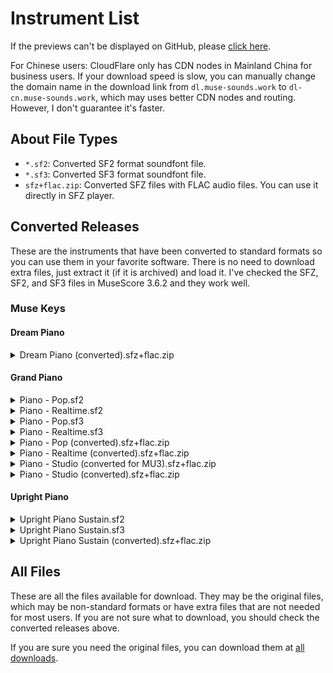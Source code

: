 # Instrument List

If the previews can't be displayed on GitHub, please [click here](https://about.muse-sounds.work/instruments).

For Chinese users: CloudFlare only has CDN nodes in Mainland China for business users. If your download speed is slow, you can manually change the domain name in the download link from `dl.muse-sounds.work` to `dl-cn.muse-sounds.work`, which may uses better CDN nodes and routing. However, I don't guarantee it's faster.

## About File Types

- `*.sf2`: Converted SF2 format soundfont file.
- `*.sf3`: Converted SF3 format soundfont file.
- `sfz+flac.zip`: Converted SFZ files with FLAC audio files. You can use it directly in SFZ player.

## Converted Releases

These are the instruments that have been converted to standard formats so you can use them in your favorite software. There is no need to download extra files, just extract it (if it is archived) and load it. I've checked the SFZ, SF2, and SF3 files in MuseScore 3.6.2 and they work well.

### Muse Keys

#### Dream Piano
<details><summary>Dream Piano (converted).sfz+flac.zip</summary>

> Converted from `Muse Keys` -> `Dream Piano` -> `Dream Piano.sfz`.
> 
> Standard information:
> - Key range: `A0`-`C8`
> 
> Modifications:
> - Removed unsupported opcodes
> - Removed loops, all the notes will has an end
> - Removed closing tags
> - Added equalizer according to instrument definition file
> 
> Differences:
> - Effects defined in instrument definition file not supported in SFZ. You can view its parameters in the GitHub repo.
>   - Doubler
>   - SyncDelay
>   - VfdnReverb
> 
> Other information:
> - `Muse Keys` version: `0.4.11`

> [Download Dream Piano (converted).sfz+flac.zip](https://dl.muse-sounds.work/public/release-sfz%2Bflac/Muse%20Keys/Dream%20Piano/Dream%20Piano%20%28converted%29.sfz%2Bflac.zip) (411.85 MiB)

---

</details>

#### Grand Piano
<details><summary>Piano - Pop.sf2</summary>

> Presets:
> 
> - `Piano - Pop`: Original file: `Piano - Pop.sfz`
>   - `Key range`: `A0`-`C8`
>   - `Samples`: 616
> 
> Preview (Black Keys): <audio src="https://dl.muse-sounds.work/public-preview/Black%20Keys%20Piano%20Pop%20sf2.m4a" controls preload="none"/>
> 
> Differences compared to the original file:
> - Removed unsupported opcodes
> - All samples have been truncated to 10s and have no loops
> - Volumes have been applied to the samples
> 
> Other information:
> 
> - Samples will be played 0.06s earlier than the score in MuseScore Studio 4
> - `Muse Keys` version: `0.4.11`

> [Download Piano - Pop.sf2](https://dl.muse-sounds.work/public/release-sf2/Muse%20Keys/Grand%20Piano/Piano%20-%20Pop.sf2) (1692.1 MiB)

---

</details>

<details><summary>Piano - Realtime.sf2</summary>

> Presets:
> 
> - `Piano - Realtime`: Original file: `Piano - Realtime.sfz`
>   - `Key range`: `A0`-`C8`
>   - `Samples`: 44
>   - CC67 (Soft pedal) supported
> 
> Differences compared to the original file:
> - Removed unsupported opcodes
> - Volumes have been applied to the samples
> - All samples have been truncated to 10s and have no loops
> 
> Other information:
> - Samples will be played 0.06s earlier than the score in MuseScore Studio 4
> - `Muse Keys` version: `0.4.11`

> [Download Piano - Realtime.sf2](https://dl.muse-sounds.work/public/release-sf2/Muse%20Keys/Grand%20Piano/Piano%20-%20Realtime.sf2) (120.87 MiB)

---

</details>

<details><summary>Piano - Pop.sf3</summary>

> Presets:
> 
> - `Piano - Pop`: Original file: `Piano - Pop.sfz`
>   - `Key range`: `A0`-`C8`
>   - `Samples`: 616
> 
> Preview (Black Keys): <audio src="https://dl.muse-sounds.work/public-preview/Black%20Keys%20Piano%20Pop%20sf2.m4a" controls preload="none"/>
> 
> Differences compared to the original file:
> - Removed unsupported opcodes
> - All samples have been truncated to 10s and have no loops
> - Volumes have been applied to the samples
> 
> Other information:
> 
> - Samples will be played 0.06s earlier than the score in MuseScore Studio 4
> - `Muse Keys` version: `0.4.11`

> [Download Piano - Pop.sf3](https://dl.muse-sounds.work/public/release-sf3/Muse%20Keys/Grand%20Piano/Piano%20-%20Pop.sf3) (304.27 MiB)

---

</details>

<details><summary>Piano - Realtime.sf3</summary>

> Presets:
> 
> - `Piano - Realtime`: Original file: `Piano - Realtime.sfz`
>   - `Key range`: `A0`-`C8`
>   - `Samples`: 44
>   - CC67 (Soft pedal) supported
> 
> Differences compared to the original file:
> - Removed unsupported opcodes
> - Volumes have been applied to the samples
> - All samples have been truncated to 10s and have no loops
> 
> Other information:
> - Samples will be played 0.06s earlier than the score in MuseScore Studio 4
> - `Muse Keys` version: `0.4.11`

> [Download Piano - Realtime.sf3](https://dl.muse-sounds.work/public/release-sf3/Muse%20Keys/Grand%20Piano/Piano%20-%20Realtime.sf3) (21.975 MiB)

---

</details>

<details><summary>Piano - Pop (converted).sfz+flac.zip</summary>

> Converted from `Muse Keys` -> `Piano` -> `Piano - Pop.sfz`.
> 
> Standard information:
> - Key range: `A0`-`C8`
> 
> Modifications:
> - Removed unsupported opcodes `loop_xfade` `loop_xfade_curve`
> - Removed loops, all the notes will has an end
> - Removed closing tags
> 
> Other information:
> - Samples will be played 0.06s earlier than the score in MuseScore Studio 4
> - `Muse Keys` version: `0.4.11`

> [Download Piano - Pop (converted).sfz+flac.zip](https://dl.muse-sounds.work/public/release-sfz%2Bflac/Muse%20Keys/Grand%20Piano/Piano%20-%20Pop%20%28converted%29.sfz%2Bflac.zip) (1408.6 MiB)

---

</details>

<details><summary>Piano - Realtime (converted).sfz+flac.zip</summary>

> Converted from `Muse Keys` -> `Piano` -> `Piano - Realtime.sfz`.
> 
> Standard information:
> - `Key range`: `A0`-`C8`
> 
> Modifications:
> - Removed unsupported opcodes
> - Removed loops
> - Removed closing tags
> 
> Other information:
> - Samples will be played 0.06s earlier than the score in MuseScore Studio 4
> - `Muse Keys` version: `0.4.11`

> [Download Piano - Realtime (converted).sfz+flac.zip](https://dl.muse-sounds.work/public/release-sfz%2Bflac/Muse%20Keys/Grand%20Piano/Piano%20-%20Realtime%20%28converted%29.sfz%2Bflac.zip) (103.92 MiB)

---

</details>

<details><summary>Piano - Studio (converted for MU3).sfz+flac.zip</summary>

> Converted from `Muse Keys` -> `Piano` -> `Piano - Studio.sfz`.
> 
> Standard information:
> - Key range: `A0`-`C8`
> 
> Modifications:
> - Removed unsupported opcodes `loop_xfade` `loop_xfade_curve`
> - Removed closing tags
> - Removed loops, all the notes will has an end
> - Added equalizer according to instrument definition file
> - Removed "trigger", keeping only the "legato" group ("first" group removed) or MuseScore 3 will trigger nothing
> 
> Other information:
> - Samples will be played 0.06s earlier than the score in MuseScore Studio 4
> - `Muse Keys` version: `0.4.11`

> [Download Piano - Studio (converted for MU3).sfz+flac.zip](https://dl.muse-sounds.work/public/release-sfz%2Bflac/Muse%20Keys/Grand%20Piano/Piano%20-%20Studio%20%28converted%20for%20MU3%29.sfz%2Bflac.zip) (1408.6 MiB)

---

</details>

<details><summary>Piano - Studio (converted).sfz+flac.zip</summary>

> Converted from `Muse Keys` -> `Piano` -> `Piano - Studio.sfz`.
> 
> **MuseScore 3 does not support this sfz. If you want to load it into MuseScore 3, please download `Piano - Studio (converted for MU3).sfz+flac.zip`.**
> 
> Preview (Black Keys): <audio src="https://dl.muse-sounds.work/public-preview/Black%20Keys%20Piano%20Studio.m4a" controls preload="none"/>
> 
> Standard information:
> - Key range: `A0`-`C8`
> 
> Modifications:
> - Removed unsupported opcodes `loop_xfade` `loop_xfade_curve`
> - Removed closing tags
> - Removed loops, all the notes will has an end
> - Added equalizer according to instrument definition file
> 
> Other information:
> - Samples will be played 0.06s earlier than the score in MuseScore Studio 4
> - `Muse Keys` version: `0.4.11`

> [Download Piano - Studio (converted).sfz+flac.zip](https://dl.muse-sounds.work/public/release-sfz%2Bflac/Muse%20Keys/Grand%20Piano/Piano%20-%20Studio%20%28converted%29.sfz%2Bflac.zip) (1408.6 MiB)

---

</details>

#### Upright Piano
<details><summary>Upright Piano Sustain.sf2</summary>

> Presets:
> 
> - `Upright Piano`: Original file: `Upright Piano Sustain.sfz`
>   - `Key range`: `A0`-`F8`
>   - `Samples`: 54
>   - CC67 (Soft pedal) supported
> 
> Differences compared to the original file:
> - Removed unsupported opcodes
> - Volumes have been applied to the samples
> 
> Other information:
> - `Muse Keys` version: `0.4.11`

> [Download Upright Piano Sustain.sf2](https://dl.muse-sounds.work/public/release-sf2/Muse%20Keys/Upright%20Piano/Upright%20Piano%20Sustain.sf2) (116.53 MiB)

---

</details>

<details><summary>Upright Piano Sustain.sf3</summary>

> Presets:
> 
> - `Upright Piano`: Original file: `Upright Piano Sustain.sfz`
>   - `Key range`: `A0`-`F8`
>   - `Samples`: 54
>   - CC67 (Soft pedal) supported
> 
> Differences compared to the original file:
> - Removed unsupported opcodes
> - Volumes have been applied to the samples
> 
> Other information:
> - `Muse Keys` version: `0.4.11`

> [Download Upright Piano Sustain.sf3](https://dl.muse-sounds.work/public/release-sf3/Muse%20Keys/Upright%20Piano/Upright%20Piano%20Sustain.sf3) (20.306 MiB)

---

</details>

<details><summary>Upright Piano Sustain (converted).sfz+flac.zip</summary>

> Converted from `Muse Keys` -> `Upright Piano` -> `Upright Piano Sustain.sfz`.
> 
> Standard information
> - `Key range`: `A0`-`F8`
> 
> Modifications:
> - Removed unsupported opcodes
> - Added equalizer according to instrument definition file
> 
> Other information:
> - `Muse Keys` version: `0.4.11`

> [Download Upright Piano Sustain (converted).sfz+flac.zip](https://dl.muse-sounds.work/public/release-sfz%2Bflac/Muse%20Keys/Upright%20Piano/Upright%20Piano%20Sustain%20%28converted%29.sfz%2Bflac.zip) (42.149 MiB)

---

</details>

## All Files

These are all the files available for download. They may be the original files, which may be non-standard formats or have extra files that are not needed for most users. If you are not sure what to download, you should check the converted releases above.

If you are sure you need the original files, you can download them at [all downloads](all-downloads.md).

